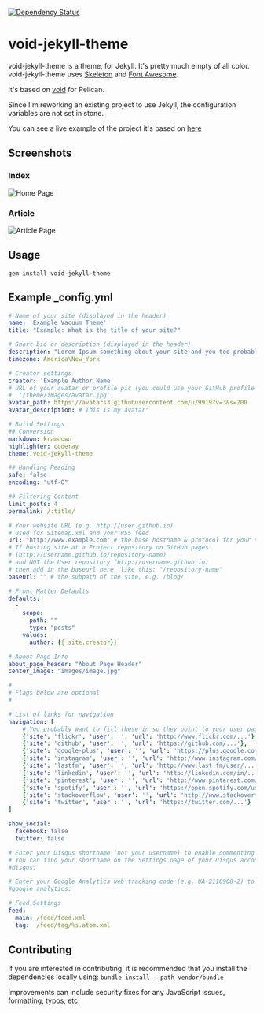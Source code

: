 [![Dependency Status](https://gemnasium.com/badges/github.com/Stargator/void-jekyll-theme.svg)](https://gemnasium.com/github.com/Stargator/void-jekyll-theme)

# void-jekyll-theme

void-jekyll-theme is a theme, for Jekyll. It's pretty much empty of all color. 
void-jekyll-theme uses [Skeleton](http://www.getskeleton.com)
and [Font Awesome](http://fortawesome.github.io/Font-Awesome/).

It's based on [void](http://github.com/gjreda/void) for Pelican.

Since I'm reworking an existing project to use Jekyll, the configuration variables are not set in stone.

You can see a live example of the project it's based on [here](http://www.gregreda.com)

Screenshots
-----------
### Index
![Home Page](/examples/index.png)

### Article
![Article Page](/examples/article.png)

## Usage
```gem install void-jekyll-theme```

Example _config.yml
----------------------
```yaml
# Name of your site (displayed in the header)
name: 'Example Vacuum Theme'
title: "Example: What is the title of your site?"

# Short bio or description (displayed in the header)
description: "Lorem Ipsum something about your site and you too probably."
timezone: America\New_York

# Creator settings
creator: 'Example Author Name'
# URL of your avatar or profile pic (you could use your GitHub profile pic)
#  '/theme/images/avatar.jpg'
avatar_path: https://avatars3.githubusercontent.com/u/9919?v=3&s=200
avatar_description: # This is my avatar"

# Build Settings
## Conversion
markdown: kramdown
highlighter: coderay
theme: void-jekyll-theme

## Handling Reading
safe: false
encoding: "utf-8"

## Filtering Content
limit_posts: 4
permalink: /:title/

# Your website URL (e.g. http://user.github.io)
# Used for Sitemap.xml and your RSS feed
url: "http://www.example.com" # the base hostname & protocol for your site
# If hosting site at a Project repository on GitHub pages
# (http://username.github.io/repository-name)
# and NOT the User repository (http://username.github.io)
# then add in the baseurl here, like this: "/repository-name"
baseurl: "" # the subpath of the site, e.g. /blog/

# Front Matter Defaults
defaults:
  -
    scope:
      path: ""
      type: "posts"
    values:
      author: {{ site.creator}}

# About Page Info
about_page_header: "About Page Header"
center_image: "images/image.jpg"

#
# Flags below are optional
#

# List of links for navigation
navigation: [
    # You probably want to fill these in so they point to your user pages
    {'site': 'flickr', 'user': '', 'url': 'http://www.flickr.com/...'},
    {'site': 'github', 'user': '', 'url': 'https://github.com/...'},
    {'site': 'google-plus', 'user': '', 'url': 'https://plus.google.com/...'},
    {'site': 'instagram', 'user': '', 'url': 'http://www.instagram.com/user/...'},
    {'site': 'lastfm', 'user': '', 'url': 'http://www.last.fm/user/...'},
    {'site': 'linkedin', 'user': '', 'url': 'http://linkedin.com/in/...'},
    {'site': 'pinterest', 'user': '', 'url': 'http://www.pinterest.com/...'},
    {'site': 'spotify', 'user': '', 'url': 'https://open.spotify.com/user/...'},
    {'site': 'stackoverflow', 'user': '', 'url': 'http://www.stackoverflow.com/user/...'},
    {'site': 'twitter', 'user': '', 'url': 'https://twitter.com/...'}
]

show_social:
  facebook: false
  twitter: false

# Enter your Disqus shortname (not your username) to enable commenting on posts
# You can find your shortname on the Settings page of your Disqus account
#disqus:

# Enter your Google Analytics web tracking code (e.g. UA-2110908-2) to activate tracking
#google_analytics:

# Feed Settings
feed:
  main: /feed/feed.xml
  tag:  /feed/tag/%s.atom.xml
```

## Contributing
If you are interested in contributing, it is recommended that you install the dependencies locally using: ```bundle install --path vendor/bundle```

Improvements can include security fixes for any JavaScript issues, formatting, typos, etc. 